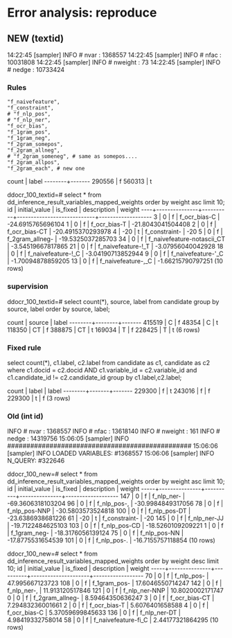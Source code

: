 # Error analysis: reproduce

## NEW (textid)
14:22:45 [sampler] INFO  # nvar               : 1368557
14:22:45 [sampler] INFO  # nfac               : 10031808
14:22:45 [sampler] INFO  # nweight            : 73
14:22:45 [sampler] INFO  # nedge              : 10733424

### Rules

    "f_naivefeature",
    "f_constraint",
    # "f_nlp_pos",
    # "f_nlp_ner",
    "f_ocr_bias",
    "f_1gram_pos",
    "f_1gram_neg",
    "f_2gram_somepos",
    "f_2gram_allneg",
    # "f_2gram_someneg", # same as somepos....
    "f_2gram_allpos",
    "f_2gram_each", # new one

 count  | label
--------+-------
 290556 | f
 560313 | t

ddocr_100_textid=# select * from dd_inference_result_variables_mapped_weights order by weight asc limit 10;
 id | initial_value | is_fixed |        description         |      weight
----+---------------+----------+----------------------------+-------------------
  3 |             0 | f        | f_ocr_bias-C               | -24.6915765696104
  1 |             0 | f        | f_ocr_bias-T               | -21.8043041504408
  2 |             0 | f        | f_ocr_bias-CT              | -20.4915370293978
  4 |           -20 | t        | f_constraint-              |               -20
  5 |             0 | f        | f_2gram_allneg-            | -19.5325037285703
 34 |             0 | f        | f_naivefeature-notascii_CT | -3.54519667817865
 21 |             0 | f        | f_naivefeature-!_T         | -3.07956040042928
 18 |             0 | f        | f_naivefeature-!_C         | -3.04190713852944
  9 |             0 | f        | f_naivefeature-'_C         | -1.70094878859205
 13 |             0 | f        | f_naivefeature-,_C         | -1.66215790797251
(10 rows)

### supervision

 ddocr_100_textid=# select count(*), source, label from candidate group by source, label order by source, label;

 count  | source | label
--------+--------+-------
 415519 | C      | f
  48354 | C      | t
 118350 | CT     | f
 388875 | CT     | t
 169034 | T      | f
 228425 | T      | t
(6 rows)

### Fixed rule

select count(*), c1.label, c2.label from candidate as c1, candidate as c2 where c1.docid = c2.docid AND c1.variable_id = c2.variable_id and c1.candidate_id != c2.candidate_id group by c1.label,c2.label;

 count  | label | label
--------+-------+-------
 229300 | f     | t
 243016 | f     | f
 229300 | t     | f
(3 rows)


### Old (int id)
INFO  # nvar               : 1368557
INFO  # nfac               : 13618140
INFO  # nweight            : 161
INFO  # nedge              : 14319756
15:06:05 [sampler] INFO  ################################################
15:06:06 [sampler] INFO  LOADED VARIABLES: #1368557
15:06:06 [sampler] INFO           N_QUERY: #322646


ddocr_100_new=# select * from dd_inference_result_variables_mapped_weights order by weight asc limit 10;
 id  | initial_value | is_fixed |  description  |      weight
-----+---------------+----------+---------------+-------------------
 147 |             0 | f        | f_nlp_ner-    | -69.3606318103204
  96 |             0 | f        | f_nlp_pos-,   | -30.9984849317056
  78 |             0 | f        | f_nlp_pos-NNP | -30.5803573524818
 100 |             0 | f        | f_nlp_pos-DT  | -23.6386938681226
  61 |           -20 | t        | f_constraint- |               -20
 145 |             0 | f        | f_nlp_ner-JJ  | -19.7122484625103
 103 |             0 | f        | f_nlp_pos-CD  | -18.5260109209221
   1 |             0 | f        | f_1gram_neg-  | -18.3176056139124
  75 |             0 | f        | f_nlp_pos-NN  | -17.8775531654539
 101 |             0 | f        | f_nlp_pos-.   | -16.7155757118854
(10 rows)

ddocr_100_new=# select * from dd_inference_result_variables_mapped_weights order by weight desc limit 10;
 id  | initial_value | is_fixed |     description     |      weight
-----+---------------+----------+---------------------+------------------
  70 |             0 | f        | f_nlp_pos-          |  47.995667123723
 108 |             0 | f        | f_1gram_pos-        | 17.6046550714247
 142 |             0 | f        | f_nlp_ner-,         |  11.913120517846
 121 |             0 | f        | f_nlp_ner-NNP       | 10.8020002171747
   0 |             0 | f        | f_2gram_allneg-     | 8.59464350636247
   3 |             0 | f        | f_ocr_bias-CT       | 7.29483236001661
   2 |             0 | f        | f_ocr_bias-T        |  5.6076401658588
   4 |             0 | f        | f_ocr_bias-C        | 5.37059699845633
 136 |             0 | f        | f_nlp_ner-DT        | 4.98419332758014
  58 |             0 | f        | f_naivefeature-fi_C | 2.44177321864295
(10 rows)
